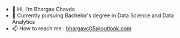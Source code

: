 - 👋 Hi, I’m Bhargav Chavda
- 🌌 Currently pursuing Bachelor's degree in Data Science and Data Analytics
- 📫 How to reach me : bhargavc05@outlook.com
